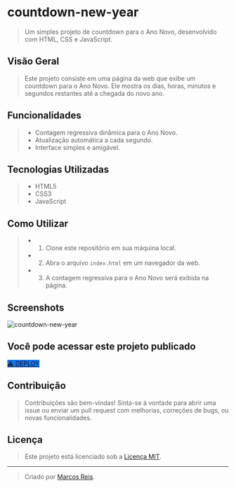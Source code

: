 # countdown-new-year

> Um simples projeto de countdown para o Ano Novo, desenvolvido com HTML, CSS e JavaScript.

## Visão Geral

>Este projeto consiste em uma página da web que exibe um countdown para o Ano Novo. Ele mostra os dias, horas, minutos e segundos restantes até a chegada do novo ano.

## Funcionalidades

>- Contagem regressiva dinâmica para o Ano Novo.
>- Atualização automática a cada segundo.
>- Interface simples e amigável.

## Tecnologias Utilizadas

>- HTML5
>- CSS3
>- JavaScript

## Como Utilizar

>- 1. Clone este repositório em sua máquina local.
>- 2. Abra o arquivo `index.html` em um navegador da web.
>- 3. A contagem regressiva para o Ano Novo será exibida na página.

## Screenshots

![countdown-new-year](https://github.com/marcosreisdevbr/countdown-new-year/assets/167995307/17e2ab7c-0b9d-4071-97f8-3f69af7b483c)

## Você pode acessar este projeto publicado

<a href="https://projetos.marcosreis.dev.br/countdown/" target="_blank" rel="noopener">
  <span style="background-color: #1374ef">
    ⚠️ DEPLOY
  </span>
</a>

## Contribuição

> Contribuições são bem-vindas! Sinta-se à vontade para abrir uma issue ou enviar um pull request com melhorias, correções de bugs, ou novas funcionalidades.

## Licença

>Este projeto está licenciado sob a [Licença MIT](LICENSE).

---

>Criado por [Marcos Reis](https://github.com/marcosreisdevbr).
